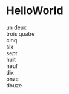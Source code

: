 # HelloWorld
un
deux<br />
trois
quatre<br />
cinq<br />
six<br />
sept<br />
huit<br />
neuf<br />
dix<br />
onze<br />
douze
